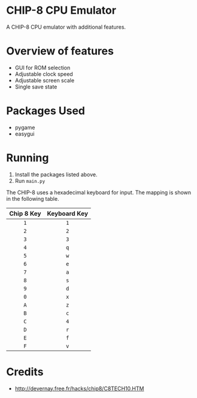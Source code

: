 # CHIP-8 CPU Emulator
A CHIP-8 CPU emulator with additional features.

# Overview of features
* GUI for ROM selection
* Adjustable clock speed
* Adjustable screen scale
* Single save state

# Packages Used
* pygame
* easygui

# Running
1. Install the packages listed above.
2. Run ```main.py```

The CHIP-8 uses a hexadecimal keyboard for input. The mapping is shown in the following table.

| Chip 8 Key | Keyboard Key |
| :--------: | :----------: |
| `1`        | `1`          |
| `2`        | `2`          |
| `3`        | `3`          |
| `4`        | `q`          |
| `5`        | `w`          |
| `6`        | `e`          |
| `7`        | `a`          |
| `8`        | `s`          |
| `9`        | `d`          |
| `0`        | `x`          |
| `A`        | `z`          |
| `B`        | `c`          |
| `C`        | `4`          |
| `D`        | `r`          |
| `E`        | `f`          |
| `F`        | `v`          |

# Credits

* http://devernay.free.fr/hacks/chip8/C8TECH10.HTM